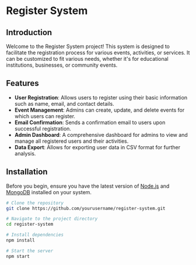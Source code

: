 # Register System

## Introduction
Welcome to the Register System project! This system is designed to facilitate the registration process for various events, activities, or services. It can be customized to fit various needs, whether it's for educational institutions, businesses, or community events.

## Features
- **User Registration**: Allows users to register using their basic information such as name, email, and contact details.
- **Event Management**: Admins can create, update, and delete events for which users can register.
- **Email Confirmation**: Sends a confirmation email to users upon successful registration.
- **Admin Dashboard**: A comprehensive dashboard for admins to view and manage all registered users and their activities.
- **Data Export**: Allows for exporting user data in CSV format for further analysis.

## Installation

Before you begin, ensure you have the latest version of [Node.js](https://nodejs.org/) and [MongoDB](https://www.mongodb.com/) installed on your system.

```bash
# Clone the repository
git clone https://github.com/yourusername/register-system.git

# Navigate to the project directory
cd register-system

# Install dependencies
npm install

# Start the server
npm start
